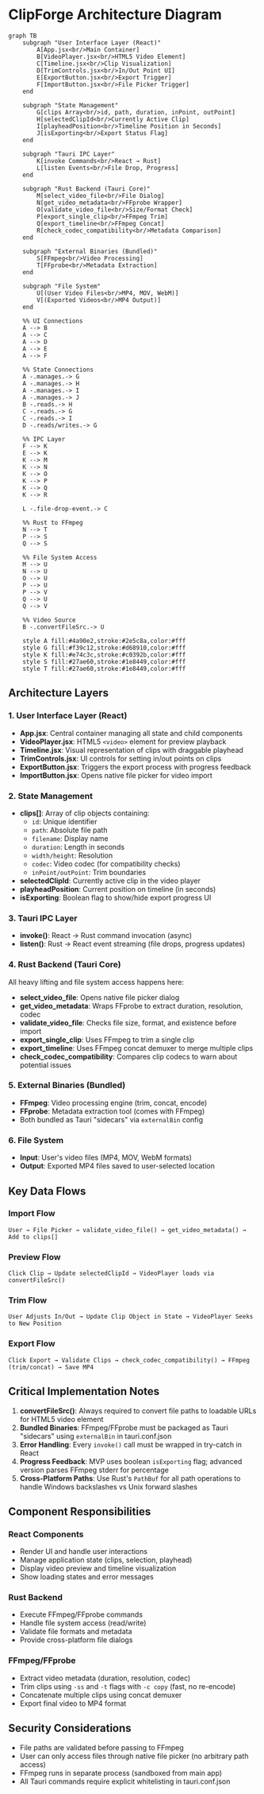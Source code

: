 # ClipForge Architecture Diagram

```mermaid
graph TB
    subgraph "User Interface Layer (React)"
        A[App.jsx<br/>Main Container]
        B[VideoPlayer.jsx<br/>HTML5 Video Element]
        C[Timeline.jsx<br/>Clip Visualization]
        D[TrimControls.jsx<br/>In/Out Point UI]
        E[ExportButton.jsx<br/>Export Trigger]
        F[ImportButton.jsx<br/>File Picker Trigger]
    end

    subgraph "State Management"
        G[clips Array<br/>id, path, duration, inPoint, outPoint]
        H[selectedClipId<br/>Currently Active Clip]
        I[playheadPosition<br/>Timeline Position in Seconds]
        J[isExporting<br/>Export Status Flag]
    end

    subgraph "Tauri IPC Layer"
        K[invoke Commands<br/>React → Rust]
        L[listen Events<br/>File Drop, Progress]
    end

    subgraph "Rust Backend (Tauri Core)"
        M[select_video_file<br/>File Dialog]
        N[get_video_metadata<br/>FFprobe Wrapper]
        O[validate_video_file<br/>Size/Format Check]
        P[export_single_clip<br/>FFmpeg Trim]
        Q[export_timeline<br/>FFmpeg Concat]
        R[check_codec_compatibility<br/>Metadata Comparison]
    end

    subgraph "External Binaries (Bundled)"
        S[FFmpeg<br/>Video Processing]
        T[FFprobe<br/>Metadata Extraction]
    end

    subgraph "File System"
        U[(User Video Files<br/>MP4, MOV, WebM)]
        V[(Exported Videos<br/>MP4 Output)]
    end

    %% UI Connections
    A --> B
    A --> C
    A --> D
    A --> E
    A --> F
    
    %% State Connections
    A -.manages.-> G
    A -.manages.-> H
    A -.manages.-> I
    A -.manages.-> J
    B -.reads.-> H
    C -.reads.-> G
    C -.reads.-> I
    D -.reads/writes.-> G
    
    %% IPC Layer
    F --> K
    E --> K
    K --> M
    K --> N
    K --> O
    K --> P
    K --> Q
    K --> R
    
    L -.file-drop-event.-> C
    
    %% Rust to FFmpeg
    N --> T
    P --> S
    Q --> S
    
    %% File System Access
    M --> U
    N --> U
    O --> U
    P --> U
    P --> V
    Q --> U
    Q --> V
    
    %% Video Source
    B -.convertFileSrc.-> U

    style A fill:#4a90e2,stroke:#2e5c8a,color:#fff
    style G fill:#f39c12,stroke:#d68910,color:#fff
    style K fill:#e74c3c,stroke:#c0392b,color:#fff
    style S fill:#27ae60,stroke:#1e8449,color:#fff
    style T fill:#27ae60,stroke:#1e8449,color:#fff
```

## Architecture Layers

### 1. User Interface Layer (React)
- **App.jsx**: Central container managing all state and child components
- **VideoPlayer.jsx**: HTML5 `<video>` element for preview playback
- **Timeline.jsx**: Visual representation of clips with draggable playhead
- **TrimControls.jsx**: UI controls for setting in/out points on clips
- **ExportButton.jsx**: Triggers the export process with progress feedback
- **ImportButton.jsx**: Opens native file picker for video import

### 2. State Management
- **clips[]**: Array of clip objects containing:
  - `id`: Unique identifier
  - `path`: Absolute file path
  - `filename`: Display name
  - `duration`: Length in seconds
  - `width/height`: Resolution
  - `codec`: Video codec (for compatibility checks)
  - `inPoint/outPoint`: Trim boundaries
- **selectedClipId**: Currently active clip in the video player
- **playheadPosition**: Current position on timeline (in seconds)
- **isExporting**: Boolean flag to show/hide export progress UI

### 3. Tauri IPC Layer
- **invoke()**: React → Rust command invocation (async)
- **listen()**: Rust → React event streaming (file drops, progress updates)

### 4. Rust Backend (Tauri Core)
All heavy lifting and file system access happens here:
- **select_video_file**: Opens native file picker dialog
- **get_video_metadata**: Wraps FFprobe to extract duration, resolution, codec
- **validate_video_file**: Checks file size, format, and existence before import
- **export_single_clip**: Uses FFmpeg to trim a single clip
- **export_timeline**: Uses FFmpeg concat demuxer to merge multiple clips
- **check_codec_compatibility**: Compares clip codecs to warn about potential issues

### 5. External Binaries (Bundled)
- **FFmpeg**: Video processing engine (trim, concat, encode)
- **FFprobe**: Metadata extraction tool (comes with FFmpeg)
- Both bundled as Tauri "sidecars" via `externalBin` config

### 6. File System
- **Input**: User's video files (MP4, MOV, WebM formats)
- **Output**: Exported MP4 files saved to user-selected location

## Key Data Flows

### Import Flow
```
User → File Picker → validate_video_file() → get_video_metadata() → Add to clips[]
```

### Preview Flow
```
Click Clip → Update selectedClipId → VideoPlayer loads via convertFileSrc()
```

### Trim Flow
```
User Adjusts In/Out → Update Clip Object in State → VideoPlayer Seeks to New Position
```

### Export Flow
```
Click Export → Validate Clips → check_codec_compatibility() → FFmpeg (trim/concat) → Save MP4
```

## Critical Implementation Notes

1. **convertFileSrc()**: Always required to convert file paths to loadable URLs for HTML5 video element
2. **Bundled Binaries**: FFmpeg/FFprobe must be packaged as Tauri "sidecars" using `externalBin` in tauri.conf.json
3. **Error Handling**: Every `invoke()` call must be wrapped in try-catch in React
4. **Progress Feedback**: MVP uses boolean `isExporting` flag; advanced version parses FFmpeg stderr for percentage
5. **Cross-Platform Paths**: Use Rust's `PathBuf` for all path operations to handle Windows backslashes vs Unix forward slashes

## Component Responsibilities

### React Components
- Render UI and handle user interactions
- Manage application state (clips, selection, playhead)
- Display video preview and timeline visualization
- Show loading states and error messages

### Rust Backend
- Execute FFmpeg/FFprobe commands
- Handle file system access (read/write)
- Validate file formats and metadata
- Provide cross-platform file dialogs

### FFmpeg/FFprobe
- Extract video metadata (duration, resolution, codec)
- Trim clips using `-ss` and `-t` flags with `-c copy` (fast, no re-encode)
- Concatenate multiple clips using concat demuxer
- Export final video to MP4 format

## Security Considerations

- File paths are validated before passing to FFmpeg
- User can only access files through native file picker (no arbitrary path access)
- FFmpeg runs in separate process (sandboxed from main app)
- All Tauri commands require explicit whitelisting in tauri.conf.json
